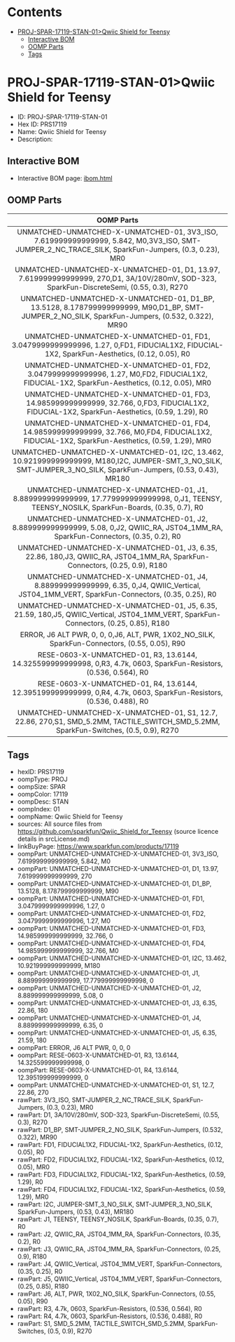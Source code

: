 



Contents
========

* [PROJ-SPAR-17119-STAN-01>Qwiic Shield for Teensy](#proj-spar-17119-stan-01qwiic-shield-for-teensy)
	* [Interactive BOM](#interactive-bom)
	* [OOMP Parts](#oomp-parts)
	* [Tags](#tags)

# PROJ-SPAR-17119-STAN-01>Qwiic Shield for Teensy

- ID: PROJ-SPAR-17119-STAN-01
- Hex ID: PRS17119
- Name: Qwiic Shield for Teensy
- Description: 

## Interactive BOM

- Interactive BOM page: [ibom.html](kicad/bom/ibom.html)

## OOMP Parts
  

|OOMP Parts|
| :---: |
|UNMATCHED-UNMATCHED-X-UNMATCHED-01, 3V3_ISO, 7.619999999999999, 5.842, M0,3V3_ISO, SMT-JUMPER_2_NC_TRACE_SILK, SparkFun-Jumpers, (0.3, 0.23), MR0|
|UNMATCHED-UNMATCHED-X-UNMATCHED-01, D1, 13.97, 7.619999999999999, 270,D1, 3A/10V/280mV, SOD-323, SparkFun-DiscreteSemi, (0.55, 0.3), R270|
|UNMATCHED-UNMATCHED-X-UNMATCHED-01, D1_BP, 13.5128, 8.178799999999999, M90,D1_BP, SMT-JUMPER_2_NO_SILK, SparkFun-Jumpers, (0.532, 0.322), MR90|
|UNMATCHED-UNMATCHED-X-UNMATCHED-01, FD1, 3.0479999999999996, 1.27, 0,FD1, FIDUCIAL1X2, FIDUCIAL-1X2, SparkFun-Aesthetics, (0.12, 0.05), R0|
|UNMATCHED-UNMATCHED-X-UNMATCHED-01, FD2, 3.0479999999999996, 1.27, M0,FD2, FIDUCIAL1X2, FIDUCIAL-1X2, SparkFun-Aesthetics, (0.12, 0.05), MR0|
|UNMATCHED-UNMATCHED-X-UNMATCHED-01, FD3, 14.985999999999999, 32.766, 0,FD3, FIDUCIAL1X2, FIDUCIAL-1X2, SparkFun-Aesthetics, (0.59, 1.29), R0|
|UNMATCHED-UNMATCHED-X-UNMATCHED-01, FD4, 14.985999999999999, 32.766, M0,FD4, FIDUCIAL1X2, FIDUCIAL-1X2, SparkFun-Aesthetics, (0.59, 1.29), MR0|
|UNMATCHED-UNMATCHED-X-UNMATCHED-01, I2C, 13.462, 10.921999999999999, M180,I2C, JUMPER-SMT_3_NO_SILK, SMT-JUMPER_3_NO_SILK, SparkFun-Jumpers, (0.53, 0.43), MR180|
|UNMATCHED-UNMATCHED-X-UNMATCHED-01, J1, 8.889999999999999, 17.779999999999998, 0,J1, TEENSY, TEENSY_NOSILK, SparkFun-Boards, (0.35, 0.7), R0|
|UNMATCHED-UNMATCHED-X-UNMATCHED-01, J2, 8.889999999999999, 5.08, 0,J2, QWIIC_RA, JST04_1MM_RA, SparkFun-Connectors, (0.35, 0.2), R0|
|UNMATCHED-UNMATCHED-X-UNMATCHED-01, J3, 6.35, 22.86, 180,J3, QWIIC_RA, JST04_1MM_RA, SparkFun-Connectors, (0.25, 0.9), R180|
|UNMATCHED-UNMATCHED-X-UNMATCHED-01, J4, 8.889999999999999, 6.35, 0,J4, QWIIC_Vertical, JST04_1MM_VERT, SparkFun-Connectors, (0.35, 0.25), R0|
|UNMATCHED-UNMATCHED-X-UNMATCHED-01, J5, 6.35, 21.59, 180,J5, QWIIC_Vertical, JST04_1MM_VERT, SparkFun-Connectors, (0.25, 0.85), R180|
|ERROR, J6 ALT PWR, 0, 0, 0,J6, ALT, PWR, 1X02_NO_SILK, SparkFun-Connectors, (0.55, 0.05), R90|
|RESE-0603-X-UNMATCHED-01, R3, 13.6144, 14.325599999999998, 0,R3, 4.7k, 0603, SparkFun-Resistors, (0.536, 0.564), R0|
|RESE-0603-X-UNMATCHED-01, R4, 13.6144, 12.395199999999999, 0,R4, 4.7k, 0603, SparkFun-Resistors, (0.536, 0.488), R0|
|UNMATCHED-UNMATCHED-X-UNMATCHED-01, S1, 12.7, 22.86, 270,S1, SMD_5.2MM, TACTILE_SWITCH_SMD_5.2MM, SparkFun-Switches, (0.5, 0.9), R270|

## Tags

- hexID: PRS17119
- oompType: PROJ
- oompSize: SPAR
- oompColor: 17119
- oompDesc: STAN
- oompIndex: 01
- oompName: Qwiic Shield for Teensy
- sources: All source files from https://github.com/sparkfun/Qwiic_Shield_for_Teensy (source licence details in srcLicense.md)
- linkBuyPage: https://www.sparkfun.com/products/17119
- oompPart: UNMATCHED-UNMATCHED-X-UNMATCHED-01, 3V3_ISO, 7.619999999999999, 5.842, M0
- oompPart: UNMATCHED-UNMATCHED-X-UNMATCHED-01, D1, 13.97, 7.619999999999999, 270
- oompPart: UNMATCHED-UNMATCHED-X-UNMATCHED-01, D1_BP, 13.5128, 8.178799999999999, M90
- oompPart: UNMATCHED-UNMATCHED-X-UNMATCHED-01, FD1, 3.0479999999999996, 1.27, 0
- oompPart: UNMATCHED-UNMATCHED-X-UNMATCHED-01, FD2, 3.0479999999999996, 1.27, M0
- oompPart: UNMATCHED-UNMATCHED-X-UNMATCHED-01, FD3, 14.985999999999999, 32.766, 0
- oompPart: UNMATCHED-UNMATCHED-X-UNMATCHED-01, FD4, 14.985999999999999, 32.766, M0
- oompPart: UNMATCHED-UNMATCHED-X-UNMATCHED-01, I2C, 13.462, 10.921999999999999, M180
- oompPart: UNMATCHED-UNMATCHED-X-UNMATCHED-01, J1, 8.889999999999999, 17.779999999999998, 0
- oompPart: UNMATCHED-UNMATCHED-X-UNMATCHED-01, J2, 8.889999999999999, 5.08, 0
- oompPart: UNMATCHED-UNMATCHED-X-UNMATCHED-01, J3, 6.35, 22.86, 180
- oompPart: UNMATCHED-UNMATCHED-X-UNMATCHED-01, J4, 8.889999999999999, 6.35, 0
- oompPart: UNMATCHED-UNMATCHED-X-UNMATCHED-01, J5, 6.35, 21.59, 180
- oompPart: ERROR, J6 ALT PWR, 0, 0, 0
- oompPart: RESE-0603-X-UNMATCHED-01, R3, 13.6144, 14.325599999999998, 0
- oompPart: RESE-0603-X-UNMATCHED-01, R4, 13.6144, 12.395199999999999, 0
- oompPart: UNMATCHED-UNMATCHED-X-UNMATCHED-01, S1, 12.7, 22.86, 270
- rawPart: 3V3_ISO, SMT-JUMPER_2_NC_TRACE_SILK, SparkFun-Jumpers, (0.3, 0.23), MR0
- rawPart: D1, 3A/10V/280mV, SOD-323, SparkFun-DiscreteSemi, (0.55, 0.3), R270
- rawPart: D1_BP, SMT-JUMPER_2_NO_SILK, SparkFun-Jumpers, (0.532, 0.322), MR90
- rawPart: FD1, FIDUCIAL1X2, FIDUCIAL-1X2, SparkFun-Aesthetics, (0.12, 0.05), R0
- rawPart: FD2, FIDUCIAL1X2, FIDUCIAL-1X2, SparkFun-Aesthetics, (0.12, 0.05), MR0
- rawPart: FD3, FIDUCIAL1X2, FIDUCIAL-1X2, SparkFun-Aesthetics, (0.59, 1.29), R0
- rawPart: FD4, FIDUCIAL1X2, FIDUCIAL-1X2, SparkFun-Aesthetics, (0.59, 1.29), MR0
- rawPart: I2C, JUMPER-SMT_3_NO_SILK, SMT-JUMPER_3_NO_SILK, SparkFun-Jumpers, (0.53, 0.43), MR180
- rawPart: J1, TEENSY, TEENSY_NOSILK, SparkFun-Boards, (0.35, 0.7), R0
- rawPart: J2, QWIIC_RA, JST04_1MM_RA, SparkFun-Connectors, (0.35, 0.2), R0
- rawPart: J3, QWIIC_RA, JST04_1MM_RA, SparkFun-Connectors, (0.25, 0.9), R180
- rawPart: J4, QWIIC_Vertical, JST04_1MM_VERT, SparkFun-Connectors, (0.35, 0.25), R0
- rawPart: J5, QWIIC_Vertical, JST04_1MM_VERT, SparkFun-Connectors, (0.25, 0.85), R180
- rawPart: J6, ALT, PWR, 1X02_NO_SILK, SparkFun-Connectors, (0.55, 0.05), R90
- rawPart: R3, 4.7k, 0603, SparkFun-Resistors, (0.536, 0.564), R0
- rawPart: R4, 4.7k, 0603, SparkFun-Resistors, (0.536, 0.488), R0
- rawPart: S1, SMD_5.2MM, TACTILE_SWITCH_SMD_5.2MM, SparkFun-Switches, (0.5, 0.9), R270
